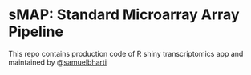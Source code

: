 # sMAP: Standard Microarray Array Pipeline
This repo contains production code of R shiny transcriptomics app and maintained by @[samuelbharti](https://github.com/SamuelBharti)
